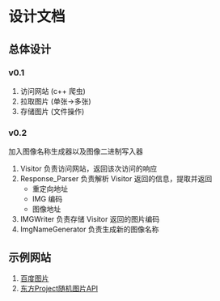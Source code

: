 # 设计文档

## 总体设计
### v0.1
1. 访问网站 (c++ 爬虫)
2. 拉取图片 (单张->多张)
3. 存储图片 (文件操作)

### v0.2
加入图像名称生成器以及图像二进制写入器
1. Visitor 负责访问网站，返回该次访问的响应
2. Response_Parser 负责解析 Visitor 返回的信息，提取并返回
    - 重定向地址
    - IMG 编码
    - 图像地址
3. IMGWriter 负责存储 Visitor 返回的图片编码
4. ImgNameGenerator 负责生成新的图像名称

## 示例网站
1. [百度图片](https://image.baidu.com)
2. [东方Project随机图片API](https://img.paulzzh.tech/touhou/random)